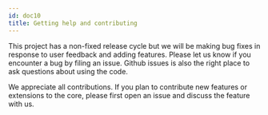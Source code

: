 ```yaml
---
id: doc10
title: Getting help and contributing
---
```


This project has a non-fixed release cycle but we will be making bug fixes in
response to user feedback and adding features. Please let us know if you
encounter a bug by filing an issue. Github issues is also the right place to ask
questions about using the code.

We appreciate all contributions. If you plan to contribute new features or
extensions to the core, please first open an issue and discuss the feature with
us.
